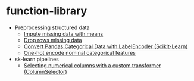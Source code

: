 # function-library

* Preprocessing structured data
    * [Impute missing data with means](./preprocessing-structured-data/Impute_missing_data_with_means.ipynb)
    * [Drop rows missing data](./preprocessing-structured-data/Drop_rows_missing_data.ipynb)
    * [Convert Pandas Categorical Data with LabelEncoder (Scikit-Learn)](./preprocessing-structured-data/Convert_pandas_categorical_data_with_LabelEncoder_(scikit-learn).ipynb)
    * [One-hot encode nominal categorical features](preprocessing-structured-data/One-hot_encode_nominal_categorical_features_(OneHotEncoder).ipynb)
* sk-learn pipelines
    * [Selecting numerical columns with a custom transformer (ColumnSelector)](sklearn-pipelines/Selecting_numerical_columns_with_custom_transformer.ipynb)
